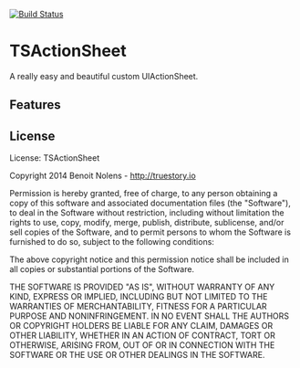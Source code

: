 [![Build Status](https://travis-ci.org/bnolens/TSActionSheet.svg?branch=master)](https://travis-ci.org/bnolens/TSActionSheet)

# TSActionSheet

A really easy and beautiful custom UIActionSheet.

## Features

## License

License: TSActionSheet

Copyright 2014 Benoit Nolens - http://truestory.io

Permission is hereby granted, free of charge, to any person obtaining
a copy of this software and associated documentation files (the
"Software"), to deal in the Software without restriction, including
without limitation the rights to use, copy, modify, merge, publish,
distribute, sublicense, and/or sell copies of the Software, and to
permit persons to whom the Software is furnished to do so, subject to
the following conditions:

The above copyright notice and this permission notice shall be
included in all copies or substantial portions of the Software.

THE SOFTWARE IS PROVIDED "AS IS", WITHOUT WARRANTY OF ANY KIND,
EXPRESS OR IMPLIED, INCLUDING BUT NOT LIMITED TO THE WARRANTIES OF
MERCHANTABILITY, FITNESS FOR A PARTICULAR PURPOSE AND
NONINFRINGEMENT. IN NO EVENT SHALL THE AUTHORS OR COPYRIGHT HOLDERS BE
LIABLE FOR ANY CLAIM, DAMAGES OR OTHER LIABILITY, WHETHER IN AN ACTION
OF CONTRACT, TORT OR OTHERWISE, ARISING FROM, OUT OF OR IN CONNECTION
WITH THE SOFTWARE OR THE USE OR OTHER DEALINGS IN THE SOFTWARE.
